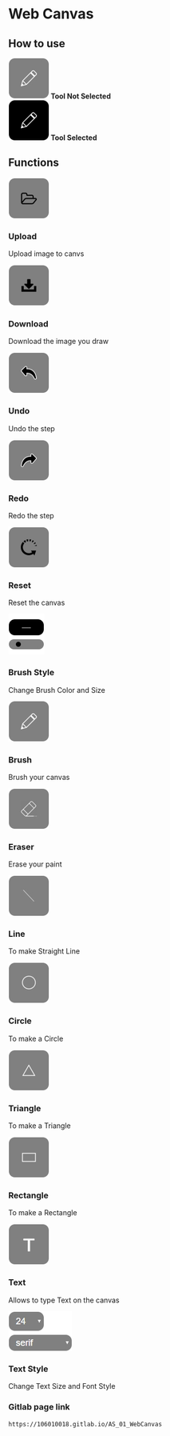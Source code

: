 
# Web Canvas

## How to use 

![](origin_images/brush.jpg) 
**Tool Not Selected** <br>
![](origin_images/brushPressed.jpg)
**Tool Selected**

## Functions

![](origin_images/upload.jpg)<br>
### Upload
Upload image to canvs

![](origin_images/download.jpg)<br>
### Download
Download the image you draw

![](origin_images/undo.jpg)<br>
### Undo
Undo the step

![](origin_images/redo.jpg)<br>
### Redo
Redo the step

![](origin_images/reset.jpg)<br>
### Reset
Reset the canvas

![](origin_images/brushStyle.jpg)<br>
### Brush Style
Change Brush Color and Size
    
![](origin_images/brush.jpg)<br>
### Brush
Brush your canvas

![](origin_images/eraser.jpg)<br>
### Eraser
Erase your paint

![](origin_images/line.jpg)<br>
### Line
To make Straight Line

![](origin_images/circle.jpg)<br>
### Circle
To make a Circle

![](origin_images/triangle.jpg)<br>
### Triangle
To make a Triangle

![](origin_images/rectangle.jpg)<br>
### Rectangle
To make a Rectangle

![](origin_images/text.jpg)<br>
### Text
Allows to type Text on the canvas

![](origin_images/fontStyle.jpg)<br>
### Text Style
Change Text Size and Font Style


### Gitlab page link

    https://106010018.gitlab.io/AS_01_WebCanvas

